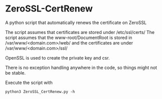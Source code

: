 # ZeroSSL-CertRenew
A python script that automatically renews the certificate on ZeroSSL

The script assumes that certificates are stored under /etc/ssl/certs/
The script assumes that the www-root/DocumentRoot is stored in /var/www/<domain.com>/web/ and the certificates are under /var/www/<domain.com>/ssl/

OpenSSL is used to create the private key and csr.

There is no exception handling anywhere in the code, so things might not be stable.

Execute the script with

	python3 ZeroSSL_CertRenew.py -h

